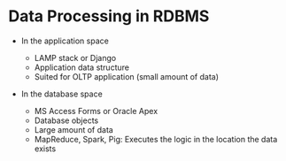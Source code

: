 # Data Processing in RDBMS

- In the application space
  - LAMP stack or Django
  - Application data structure
  - Suited for OLTP application (small amount of data)

- In the database space
  - MS Access Forms or Oracle Apex
  - Database objects
  - Large amount of data
  - MapReduce, Spark, Pig: Executes the logic in the location the data exists
